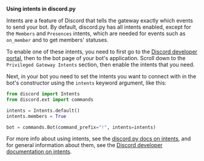 **Using intents in discord.py**

Intents are a feature of Discord that tells the gateway exactly which events to send your bot. By default, discord.py has all intents enabled, except for the `Members` and `Presences` intents, which are needed for events such as `on_member` and to get members' statuses.

To enable one of these intents, you need to first go to the [Discord developer portal](https://discord.com/developers/applications), then to the bot page of your bot's application. Scroll down to the `Privileged Gateway Intents` section, then enable the intents that you need.

Next, in your bot you need to set the intents you want to connect with in the bot's constructor using the `intents` keyword argument, like this:

```py
from discord import Intents
from discord.ext import commands

intents = Intents.default()
intents.members = True

bot = commands.Bot(command_prefix="!", intents=intents)
```

For more info about using intents, see the [discord.py docs on intents](https://discordpy.readthedocs.io/en/latest/intents.html), and for general information about them, see the [Discord developer documentation on intents](https://discord.com/developers/docs/topics/gateway#gateway-intents).

